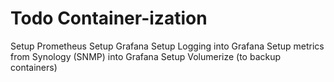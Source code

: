 # Todo Container-ization

Setup Prometheus
Setup Grafana
Setup Logging into Grafana
Setup metrics from Synology (SNMP) into Grafana
Setup Volumerize (to backup containers)

